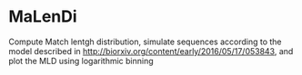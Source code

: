 # MaLenDi
Compute Match lentgh distribution, simulate sequences according to the model described in http://biorxiv.org/content/early/2016/05/17/053843, and plot the MLD using logarithmic binning
